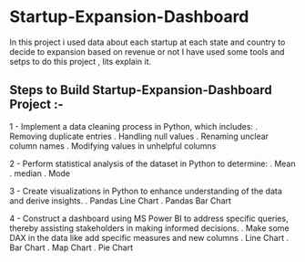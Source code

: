 # Startup-Expansion-Dashboard
In this project i used data about each startup at each state and country to decide to expansion based on revenue or not
I have used some tools and setps to do this project , lits explain it.

Steps to Build Startup-Expansion-Dashboard Project :-
------------------------------------------------------

1 - Implement a data cleaning process in Python, which includes:
  . Removing duplicate entries
  . Handling null values
  . Renaming unclear column names
  . Modifying values in unhelpful columns
  
2 - Perform statistical analysis of the dataset in Python to determine:
  . Mean
  . median
  . Mode

3 - Create visualizations in Python to enhance understanding of the data and derive insights.
  . Pandas Line Chart
  . Pandas Bar Chart

4 - Construct a dashboard using MS Power BI to address specific queries, thereby assisting stakeholders in making informed decisions.
  . Make some DAX in the data like add specific measures and new columns
  . Line Chart
  . Bar Chart
  . Map Chart
  . Pie Chart
